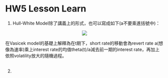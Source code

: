 # HW5 Lesson Learn

1. Hull-White Model除了講義上的形式，也可以寫成如下(a不要乘進括號中)：
<p align="center">
  <img src="https://render.githubusercontent.com/render/math?math=dr=a[\theta(t)/a-r] \times dt %2B \sigma \times dz">
</p>
   在Vasicek model的基礎上解釋為在t期下，short rate的移動會為revert rate a(想像為速率)乘上interest rate的均值theta(t)/a減去前一期的interest rate，再加上依照volatility放大的隨機過程。
<br/>
<br/>

2. 
